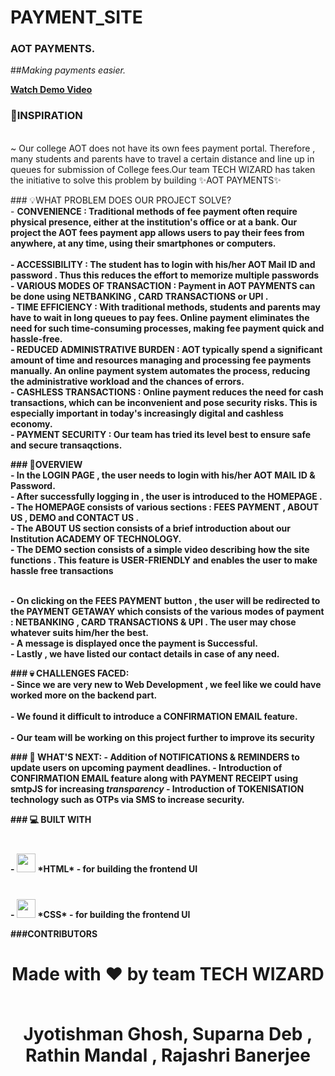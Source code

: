 # PAYMENT_SITE

### AOT PAYMENTS.

##<i>Making payments easier.</i>

<a align="center" href="###"></a>
  <b><a align="center" href="https://www.youtube.com/watch?v=AWZpPUwqZ2s">Watch Demo Video</a></b>

### 💭INSPIRATION
<br>~ Our college AOT does not have its own fees payment portal. Therefore , many students and parents have to travel a certain distance and line up in queues for submission of College fees.Our team TECH WIZARD has taken the initiative to solve this problem by building ✨AOT PAYMENTS✨</br>
<p>
  
</p>
<p>### 💡WHAT PROBLEM DOES OUR PROJECT SOLVE?
<br>- <b>CONVENIENCE<b> : Traditional methods of fee payment often require physical presence, either at the institution's office or at a bank. Our project the AOT  fees payment app allows users to pay their fees from anywhere, at any time, using their smartphones or computers.</br>
<br>- ACCESSIBILITY :     The student has to login with his/her AOT Mail ID and password . Thus this reduces the effort to memorize multiple passwords
<br>- VARIOUS MODES OF TRANSACTION : Payment in AOT PAYMENTS can be done using NETBANKING , CARD TRANSACTIONS or  UPI .
<br>- TIME EFFICIENCY : With traditional methods, students and parents may have to wait in long queues to pay fees. Online payment eliminates the need for such time-consuming processes, making fee payment quick and hassle-free.
<br>- REDUCED ADMINISTRATIVE BURDEN : AOT typically spend a significant amount of time and resources managing and processing fee payments manually. An online payment system automates the process, reducing the administrative workload and the chances of errors.
<br>-  CASHLESS TRANSACTIONS : Online payment reduces the need for cash transactions, which can be inconvenient and pose security risks. This is especially important in today's increasingly digital and cashless economy.
<br>- PAYMENT SECURITY : Our team has tried its level best to ensure safe and secure transaqctions.</p>

  <p>### 🙌OVERVIEW
<br>- In the LOGIN PAGE , the user needs to login with his/her AOT MAIL ID & Password.
<br>- After successfully logging in , the user is introduced to the HOMEPAGE . 
<br>- The HOMEPAGE consists of various sections :  FEES PAYMENT , ABOUT US , DEMO and CONTACT US .
<br>- The ABOUT US section consists of a brief introduction about our Institution ACADEMY OF TECHNOLOGY.
<br>- The DEMO section consists of a simple video describing how the site functions . This feature is USER-FRIENDLY and enables the user to make hassle free transactions

<br>-  On clicking on the FEES PAYMENT button , the user will be redirected to the PAYMENT GETAWAY which consists of the various modes of payment : NETBANKING , CARD TRANSACTIONS & UPI . The user may chose whatever suits him/her the best.
<br>-  A message is displayed once the payment is Successful.
<br>-  Lastly , we have listed our contact details in case of any need.

  </p>
<p>### 💀 CHALLENGES FACED:
 <br> - Since we are very new to Web Development , we feel like we could have worked more on the backend part.</br>
  <br>  - We found it difficult to introduce a CONFIRMATION EMAIL feature.</br>
   <br> - Our team will be working on this project further to improve its security</br>
 
</p>

<p>### 🔮 WHAT'S NEXT:
- Addition of NOTIFICATIONS & REMINDERS to update users on upcoming payment deadlines.
- Introduction of CONFIRMATION EMAIL feature along with PAYMENT RECEIPT using smtpJS for increasing <i>transparency</i>
- Introduction of TOKENISATION technology such as OTPs via SMS to increase security.</p>

<p>### 💻 BUILT WITH 
<br>- <img src = "https://world-it.ro/images/logo_html.png" style="margin-top: 40px" height=30px width=30px > *HTML* - for building the frontend UI <br>
- <img src = "https://www.logolynx.com/images/logolynx/a6/a60635561d41eceb9cb2411cc7648b81.jpeg" style="margin-top: 40px" height=30px width=30px > *CSS* - for building the frontend UI <br>

###CONTRIBUTORS
<br>
<div>
<h1 align="center">
 <b>Made with ❤ by team TECH WIZARD

 <br>  Jyotishman Ghosh, Suparna Deb , Rathin Mandal , Rajashri Banerjee

